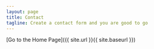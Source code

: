 ```yaml
---
layout: page
title: Contact
tagline: Create a contact form and you are good to go
---
```


[Go to the Home Page]({{ site.url }}{{ site.baseurl }})
